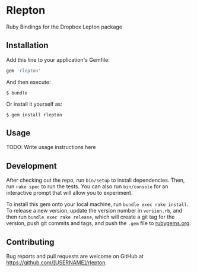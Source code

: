 # Rlepton

Ruby Bindings for the Dropbox Lepton package
## Installation

Add this line to your application's Gemfile:

```ruby
gem 'rlepton'
```

And then execute:

    $ bundle

Or install it yourself as:

    $ gem install rlepton

## Usage

TODO: Write usage instructions here

## Development

After checking out the repo, run `bin/setup` to install dependencies. Then, run `rake spec` to run the tests. You can also run `bin/console` for an interactive prompt that will allow you to experiment.

To install this gem onto your local machine, run `bundle exec rake install`. To release a new version, update the version number in `version.rb`, and then run `bundle exec rake release`, which will create a git tag for the version, push git commits and tags, and push the `.gem` file to [rubygems.org](https://rubygems.org).

## Contributing

Bug reports and pull requests are welcome on GitHub at https://github.com/[USERNAME]/rlepton.

